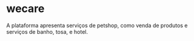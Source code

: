 # wecare
A plataforma apresenta serviços de petshop, como venda de produtos e serviços de banho, tosa, e hotel.
